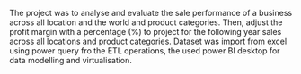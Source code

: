 The project was to analyse and evaluate the sale performance of a business across all location and the world and product categories. Then, adjust the profit margin with a percentage (%) to 
project for the following year sales across all locations and product categories. Dataset was import from excel using power query fro the ETL operations, the used power BI desktop for data
modelling and virtualisation.
